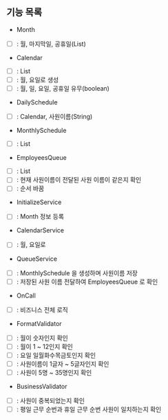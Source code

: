 ## 기능 목록

- Month
- [ ] : 월, 마지막일, 공휴일(List<Integer>)

- Calendar
- [ ] : List<Month>
- [ ] : 월, 요일로 생성
- [ ] : 월, 일, 요일, 공휴일 유무(boolean)

- DailySchedule
- [ ] : Calendar, 사원이름(String)

- MonthlySchedule
- [ ] : List<DaliySchedule>

- EmployeesQueue
- [ ] : List<String>
- [ ] : 현재 사원이름이 전달된 사원 이름이 같은지 확인
- [ ] : 순서 바꿈

- InitializeService
- [ ] : Month 정보 등록

- CalendarService
- [ ] : 월, 요일로 

- QueueService
- [ ] : MonthlySchedule 을 생성하며 사원이름 저장
- [ ] : 저장된 사원 이름 전달하여 EmployeesQueue 로 확인

- OnCall
- [ ] : 비즈니스 전체 로직

- FormatValidator
- [ ] : 월이 숫자인지 확인
- [ ] : 월이 1 ~ 12인지 확인
- [ ] : 요일 일월화수목금토인지 확인
- [ ] : 사원이름이 1글자 ~ 5글자인지 확인
- [ ] : 사원이 5명 ~ 35명인지 확인

- BusinessValidator
- [ ] : 사원이 중복되었는지 확인
- [ ] : 평일 근무 순번과 휴일 근무 순번 사원이 일치하는지 확인
